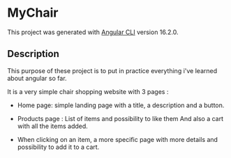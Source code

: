 # MyChair

This project was generated with [Angular CLI](https://github.com/angular/angular-cli) version 16.2.0.

## Description

This purpose of these project is to put in practice everything i've learned about angular so far.

It is a very simple chair shopping website with 3 pages :

- Home page: simple landing page with a title, a description and a button.

- Products page : List of items and possibility to like them
And also a cart with all the items added.

- When clicking on an item, a more specific page with more details and possibility to add it to a cart.

